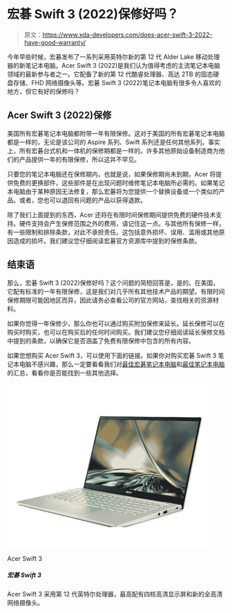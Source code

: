 # 宏碁 Swift 3 (2022)保修好吗？

> 原文：<https://www.xda-developers.com/does-acer-swift-3-2022-have-good-warranty/>

今年早些时候，宏碁发布了一系列采用英特尔新的第 12 代 Alder Lake 移动处理器的新笔记本电脑。Acer Swift 3 (2022)是我们认为值得考虑的主流笔记本电脑领域的最新参与者之一。它配备了新的第 12 代酷睿处理器、高达 2TB 的固态硬盘存储、FHD 网络摄像头等。宏碁 Swift 3 (2022)笔记本电脑有很多令人喜欢的地方，但它有好的保修吗？

## Acer Swift 3 (2022)保修

美国所有宏碁笔记本电脑都附带一年有限保修。这对于美国的所有宏碁笔记本电脑都是一样的，无论是该公司的 Aspire 系列、Swift 系列还是任何其他系列。事实上，所有宏碁台式机和一体机的保修期都是一样的。许多其他原始设备制造商为他们的产品提供一年的有限保修，所以这并不罕见。

只要您的笔记本电脑还在保修期内，也就是说，如果保修期尚未到期，Acer 将提供免费的更换部件，这些部件是在出现问题时维修笔记本电脑所必需的。如果笔记本电脑由于某种原因无法修复，那么宏碁将为您提供一个替换设备或一个类似的产品。或者，您也可以退回有问题的产品以获得退款。

除了我们上面提到的东西，Acer 还将在有限时间保修期间提供免费的硬件技术支持。硬件支持会产生保修范围之外的费用，请记住这一点。与其他所有保修一样，有一些限制和排除条款，对此不承担责任。这包括意外损坏、误用、滥用或其他原因造成的损坏。我们建议您仔细阅读宏碁官方资源库中提到的保修条款。

## 结束语

那么，宏碁 Swift 3 (2022)保修好吗？这个问题的简短回答是，是的。在美国，它配有标准的一年有限保修，这是我们对几乎所有其他技术产品的期望。有限时间保修期限可能因地区而异，因此请务必查看公司的官方网站，查找相关的资源材料。

如果你觉得一年保修少，那么你也可以通过购买附加保修来延长。延长保修可以在购买时购买，也可以在购买后的任何时间购买。我们建议您仔细阅读延长保修文档中提到的条款，以确保它是否涵盖了免费有限保修中包含的所有内容。

如果您想购买 Acer Swift 3，可以使用下面的链接。如果你对购买宏碁 Swift 3 笔记本电脑不感兴趣，那么一定要看看我们对[最佳宏碁笔记本电脑](https://www.xda-developers.com/best-acer-laptops/)和[最佳笔记本电脑](https://www.xda-developers.com/best-laptops/)的汇总，看看你是否能找到一些其他选择。

 <picture>![The Acer Swift 3 is powered by 12th-generation Intel processors, and it comes with up to a Quad HD display and a new Full HD webcam.](img/d0b037c28a0d6df5eabbf0a3f545e9e9.png)</picture> 

Acer Swift 3

##### 宏碁 Swift 3

Acer Swift 3 采用第 12 代英特尔处理器，最高配有四核高清显示屏和新的全高清网络摄像头。